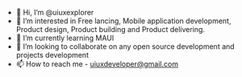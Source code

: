 - 👋 Hi, I’m @uiuxexplorer
- 👀 I’m interested in Free lancing, Mobile application development, Product design, Product building and Product delivering.
- 🌱 I’m currently learning MAUI
- 💞️ I’m looking to collaborate on any open source development and projects development
- 📫 How to reach me - uiuxdeveloper@gmail.com

<!---
uiuxexplorer/uiuxexplorer is a ✨ special ✨ repository because its `README.md` (this file) appears on your GitHub profile.
You can click the Preview link to take a look at your changes.
--->
